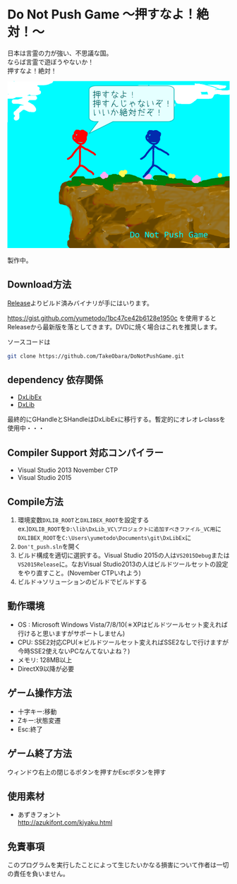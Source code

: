 # Do Not Push Game ～押すなよ！絶対！～

日本は言霊の力が強い、不思議な国。  
ならば言霊で遊ぼうやないか！  
押すなよ！絶対！

![Presentation1](Don't_push/Don't_push/assets/img/Presentation1.png)

製作中。

## Download方法
[Release](https://github.com/TakeObara/DoNotPushGame/releases)よりビルド済みバイナリが手にはいります。

https://gist.github.com/yumetodo/1bc47ce42b6128e1950c
を使用するとReleaseから最新版を落としてきます。DVDに焼く場合はこれを推奨します。

ソースコードは

```sh
git clone https://github.com/TakeObara/DoNotPushGame.git
```

## dependency 依存関係
- [DxLibEx](https://github.com/Nagarei/DxLibEx)
- [DxLib](http://homepage2.nifty.com/natupaji/DxLib/)

最終的にGHandleとSHandleはDxLibExに移行する。暫定的にオレオレclassを使用中・・・

## Compiler Support 対応コンパイラー
- Visual Studio 2013 November CTP
- Visual Studio 2015

## Compile方法
1. 環境変数``DXLIB_ROOT``と``DXLIBEX_ROOT``を設定する  
ex.)``DXLIB_ROOT``を``D:\lib\DxLib_VC\プロジェクトに追加すべきファイル_VC用``に  
``DXLIBEX_ROOT``を``C:\Users\yumetodo\Documents\git\DxLibEx``に
2. ``Don't_push.sln``を開く
3. ビルド構成を適切に選択する。Visual Studio 2015の人は``VS2015Debug``または``VS2015Release``に。なおVisual Studio2013の人はビルドツールセットの設定をやり直すこと。(November CTPいれよう)
4. ビルド→ソリューションのビルドでビルドする

## 動作環境
- OS : Microsoft Windows Vista/7/8/10(＊XPはビルドツールセット変えれば行けると思いますがサポートしません)
- CPU: SSE2対応CPU(＊ビルドツールセット変えればSSE2なしで行けますが今時SSE2使えないPCなんてないよね？)
- メモリ: 128MB以上
- DirectX9以降が必要

## ゲーム操作方法
- 十字キー:移動
- Zキー:状態変遷
- Esc:終了

## ゲーム終了方法
ウィンドウ右上の閉じるボタンを押すかEscボタンを押す

## 使用素材
- あずきフォント  
http://azukifont.com/kiyaku.html

## 免責事項
このプログラムを実行したことによって生じたいかなる損害について作者は一切の責任を負いません。


